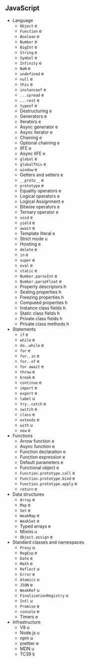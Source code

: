 ## JavaScript

- Language
  - `Object` e
  - `Function` e
  - `Boolean` e
  - `Number` e
  - `BigInt` e
  - `String` e
  - `Symbol` e
  - `Infinity` e
  - `NaN` e
  - `undefined` e
  - `null` e
  - `this` e
  - `instanceof` e
  - `...spread` e
  - `...rest` e
  - `typeof` e
  - Destructuring e
  - Generators e
  - Iterators e
  - Async generator e
  - Async iterator e
  - Chaining e
  - Optional chaining e
  - IIFE e
  - Async IIFE e
  - `global` e
  - `globalThis` e
  - `window` e
  - Getters and setters e
  - `__proto__` e
  - `prototype` e
  - Equality operators e
  - Logical operators e
  - Logical Assignment e
  - Bitwise operators e
  - Ternary operator e
  - `void` e
  - `yield` e
  - `await` e
  - Template literal e
  - Strict mode u
  - Hoisting e
  - `delete` e
  - `in` e
  - `super` e
  - `eval` e
  - `static` e
  - `Number.parseInt` e
  - `Number.parseFloat` e
  - Property descriptors h
  - Sealing properties h
  - Freezing properties h
  - Computed properties h
  - Instance class fields h
  - Static class fields h
  - Private class fields h
  - Private class methods h
- Statements
  - `if` e
  - `while` e
  - `do..while` e
  - `for` e
  - `for..in` e
  - `for..of` e
  - `for await` e
  - `throw` e
  - `break` e
  - `continue` e
  - `import` e
  - `export` e
  - `label` u
  - `try..catch` e
  - `switch` e
  - `class` e
  - `extends` e
  - `with` u
  - `new` e
- Functions
  - Arrow function e
  - Async function e
  - Function declaration e
  - Function expression e
  - Default parameters e
  - Functional object e
  - `Function.prototype.call` e
  - `Function.prototype.bind` e
  - `Function.prototype.apply` e
  - `return` e
- Data structures
  - `Array` e
  - `Map` e
  - `Set` e
  - `WeakMap` e
  - `WeakSet` e
  - Typed arrays e
  - Mixins u
  - `Object.assign` e
- Standard classes and namespaces
  - `Proxy` u
  - `RegExp` e
  - `Date` e
  - `Math` e
  - `Reflect` u
  - `Error` e
  - `Atomics` u
  - `JSON` e
  - `WeakRef` u
  - `FinalizationRegistry` u
  - `Intl` u
  - `Promise` e
  - `console` e
  - Timers e
- Infrastructure
  - V8 u
  - Node.js u
  - npm u
  - prettier e
  - MDN u
  - TC39 k

